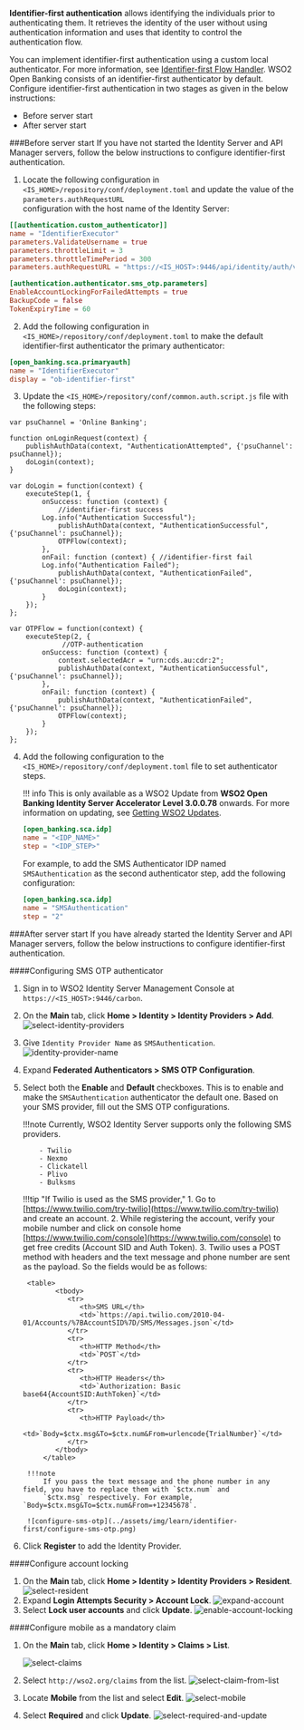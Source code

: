 **Identifier-first authentication** allows identifying the individuals prior to authenticating them. It retrieves the identity 
of the user without using authentication information and uses that identity to control the authentication flow.

You can implement identifier-first authentication using a custom local authenticator. For more information, see [Identifier-first Flow Handler](https://is.docs.wso2.com/en/5.11.0/learn/identifier-first-flow-handler/#configuring-identifier-first-handler-in-the-login-flow).
WSO2 Open Banking consists of an identifier-first authenticator by default. Configure identifier-first authentication in 
two stages as given in the below instructions:

- Before server start
- After server start

###Before server start
If you have not started the Identity Server and API Manager servers, follow the below instructions to configure 
identifier-first authentication.

1. Locate the following configuration in  `<IS_HOME>/repository/conf/deployment.toml` and update the value of the `parameters.authRequestURL`  
configuration with the host name of the Identity Server:
``` toml
[[authentication.custom_authenticator]]
name = "IdentifierExecutor"
parameters.ValidateUsername = true
parameters.throttleLimit = 3
parameters.throttleTimePeriod = 300
parameters.authRequestURL = "https://<IS_HOST>:9446/api/identity/auth/v1.1/data/AuthRequestKey/"

[authentication.authenticator.sms_otp.parameters]
EnableAccountLockingForFailedAttempts = true
BackupCode = false
TokenExpiryTime = 60
```

2. Add the following configuration in `<IS_HOME>/repository/conf/deployment.toml` to make the default identifier-first 
authenticator the primary authenticator:
``` toml
[open_banking.sca.primaryauth]
name = "IdentifierExecutor"
display = "ob-identifier-first"
```

3. Update the `<IS_HOME>/repository/conf/common.auth.script.js` file with the following steps:
```
var psuChannel = 'Online Banking';

function onLoginRequest(context) {
	publishAuthData(context, "AuthenticationAttempted", {'psuChannel': psuChannel});
	doLogin(context);
}

var doLogin = function(context) {
	executeStep(1, {
    	onSuccess: function (context) {
        	//identifier-first success
    	Log.info("Authentication Successful");
        	publishAuthData(context, "AuthenticationSuccessful", {'psuChannel': psuChannel});
        	OTPFlow(context);
    	},
    	onFail: function (context) { //identifier-first fail
    	Log.info("Authentication Failed");
        	publishAuthData(context, "AuthenticationFailed", {'psuChannel': psuChannel});
        	doLogin(context);
    	}
	});
};

var OTPFlow = function(context) {
	executeStep(2, {
   			 //OTP-authentication
    	onSuccess: function (context) {
        	context.selectedAcr = "urn:cds.au:cdr:2";
        	publishAuthData(context, "AuthenticationSuccessful", {'psuChannel': psuChannel});
    	},
    	onFail: function (context) {
        	publishAuthData(context, "AuthenticationFailed", {'psuChannel': psuChannel});
        	OTPFlow(context);
    	}
	});
};
```

4. Add the following configuration to the `<IS_HOME>/repository/conf/deployment.toml` file to set authenticator steps.

    !!! info
        This is only available as a WSO2 Update from **WSO2 Open Banking Identity Server Accelerator Level
        3.0.0.78** onwards. For more information on updating,
        see [Getting WSO2 Updates](../install-and-setup/setting-up-servers.md#getting-wso2-updates).

    ```toml
    [open_banking.sca.idp]
    name = "<IDP_NAME>"
    step = "<IDP_STEP>"
    ```

    For example, to add the SMS Authenticator IDP named `SMSAuthentication` as the second authenticator step, add the following configuration:
    ```toml
    [open_banking.sca.idp]
    name = "SMSAuthentication"
    step = "2"
    ```

###After server start
If you have already started the Identity Server and API Manager servers, follow the below instructions to configure 
identifier-first authentication.

####Configuring SMS OTP authenticator
1. Sign in to WSO2 Identity Server Management Console at `https://<IS_HOST>:9446/carbon`.
2. On the **Main** tab, click **Home > Identity > Identity Providers > Add**. ![select-identity-providers](../assets/img/learn/identifier-first/select-identity-providers.png)
3. Give `Identity Provider Name` as `SMSAuthentication`. ![identity-provider-name](../assets/img/learn/identifier-first/identity-provider-name.png)
4. Expand **Federated Authenticators > SMS OTP Configuration**.
5. Select both the **Enable** and **Default** checkboxes. This is to enable and make the `SMSAuthentication` authenticator 
the default one. Based on your SMS provider, fill out the SMS OTP configurations.

    !!!note
        Currently, WSO2 Identity Server supports only the following SMS providers.
            
           - Twilio
           - Nexmo
           - Clickatell
           - Plivo
           - Bulksms
    
    !!!tip "If Twilio is used as the SMS provider,"
        1. Go to [https://www.twilio.com/try-twilio](https://www.twilio.com/try-twilio) and create an account.
        2. While registering the account, verify your mobile number and click on console home [https://www.twilio.com/console](https://www.twilio.com/console) 
        to get free credits (Account SID and Auth Token).
        3. Twilio uses a POST method with headers and the text message and phone number are sent as the payload. So the 
        fields would be as follows:
        
        <table>
               <tbody>
                  <tr>
                     <th>SMS URL</th>
                     <td>`https://api.twilio.com/2010-04-01/Accounts/%7BAccountSID%7D/SMS/Messages.json`</td>
                  </tr>
                  <tr>
                     <th>HTTP Method</th>
                     <td>`POST`</td>
                  </tr>
                  <tr>
                     <th>HTTP Headers</th>
                     <td>`Authorization: Basic base64{AccountSID:AuthToken}`</td>
                  </tr>
                  <tr>
                     <th>HTTP Payload</th>
                     <td>`Body=$ctx.msg&To=$ctx.num&From=urlencode{TrialNumber}`</td>
                  </tr>
               </tbody>
            </table>
            
        !!!note
            If you pass the text message and the phone number in any field, you have to replace them with `$ctx.num` and 
            `$ctx.msg` respectively. For example, `Body=$ctx.msg&To=$ctx.num&From=+12345678`.
        
        ![configure-sms-otp](../assets/img/learn/identifier-first/configure-sms-otp.png)
        
6. Click **Register** to add the Identity Provider. 

####Configure account locking
1. On the **Main** tab, click **Home > Identity > Identity Providers > Resident**. ![select-resident](../assets/img/learn/identifier-first/select-resident.png)
2. Expand **Login Attempts Security > Account Lock**. ![expand-account](../assets/img/learn/identifier-first/expand-account.png)
3. Select **Lock user accounts** and click **Update**. ![enable-account-locking](../assets/img/learn/identifier-first/enable-account-locking.png)

####Configure mobile as a mandatory claim
1. On the **Main** tab, click **Home > Identity > Claims > List**. 

    ![select-claims](../assets/img/learn/identifier-first/select-claims.png)

2. Select  `http://wso2.org/claims` from the list. ![select-claim-from-list](../assets/img/learn/identifier-first/select-claim-from-list.png)
3. Locate **Mobile** from the list and select **Edit**. ![select-mobile](../assets/img/learn/identifier-first/select-mobile.png)
4. Select **Required** and click **Update**. ![select-required-and-update](../assets/img/learn/identifier-first/select-required-and-update.png)

